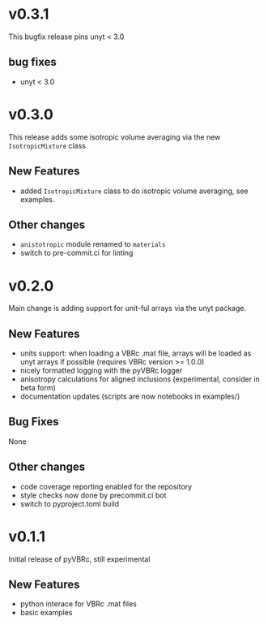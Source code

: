 # v0.3.1

This bugfix release pins unyt < 3.0

## bug fixes
- unyt < 3.0



# v0.3.0

This release adds some isotropic volume averaging via the new `IsotropicMixture` class

## New Features
- added `IsotropicMixture` class to do isotropic volume averaging, see examples.

## Other changes
- `anistotropic` module renamed to `materials`
- switch to pre-commit.ci for linting

# v0.2.0

Main change is adding support for unit-ful arrays via the unyt package.

## New Features

- units support: when loading a VBRc .mat file, arrays will be loaded as unyt arrays if possible (requires VBRc version >= 1.0.0)
- nicely formatted logging with the pyVBRc logger
- anisotropy calculations for aligned inclusions (experimental, consider in beta form)
- documentation updates (scripts are now notebooks in examples/)

## Bug Fixes

None

## Other changes
- code coverage reporting enabled for the repository
- style checks now done by precommit.ci bot
- switch to pyproject.toml build

# v0.1.1

Initial release of pyVBRc, still experimental

## New Features

* python interace for VBRc .mat files
* basic examples
